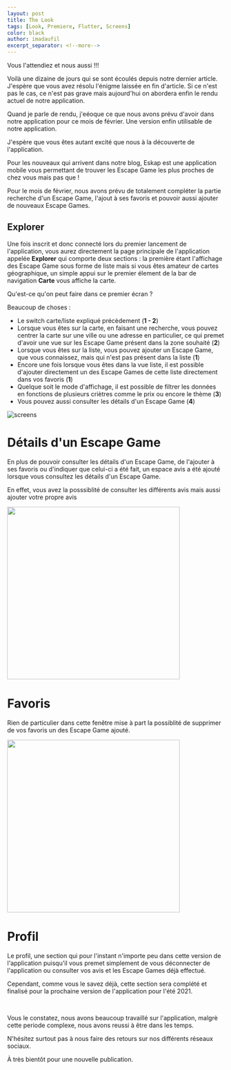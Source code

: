```yaml
---
layout: post
title: The Look
tags: [Look, Premiere, Flutter, Screens]
color: black
author: imadaufil
excerpt_separator: <!--more-->
---
```


Vous l'attendiez et nous aussi !!! 

<!--more-->

Voilà une dizaine de jours qui se sont écoulés depuis notre dernier article. J'espère que vous avez résolu l'énigme laissée en fin d'article. Si ce n'est pas le cas, ce n'est pas grave mais aujourd'hui on abordera enfin le rendu actuel de notre application.

Quand je parle de rendu, j'eéoque ce que nous avons prévu d'avoir dans notre application pour ce mois de février. Une version enfin utilisable de notre application. 

J'espère que vous êtes autant excité que nous à la découverte de l'application.

Pour les nouveaux qui arrivent dans notre blog, Eskap est une application mobile vous permettant de trouver les Escape Game les plus proches de chez vous mais pas que ! 

Pour le mois de février, nous avons prévu de totalement compléter la partie recherche d'un Escape Game, l'ajout à ses favoris et pouvoir aussi ajouter de nouveaux Escape Games.


## Explorer

Une fois inscrit et donc connecté lors du premier lancement de l'application, vous aurez directement la page principale de l'application appelée **Explorer** qui comporte deux sections : la première étant l'affichage des Escape Game sous forme de liste mais si vous êtes amateur de cartes géographique, un simple appui sur le premier élement de la bar de navigation **Carte** vous affiche la carte.

Qu'est-ce qu'on peut faire dans ce premier écran ?

Beaucoup de choses : 

- Le switch carte/liste expliqué précèdement (**1 - 2**)
- Lorsque vous êtes sur la carte, en faisant une recherche, vous pouvez centrer la carte sur une ville ou une adresse en particulier, ce qui premet d'avoir une vue sur les Escape Game présent dans la zone souhaité (**2**)
- Lorsque vous êtes sur la liste, vous pouvez ajouter un Escape Game, que vous connaissez, mais qui n'est pas présent dans la liste (**1**)
- Encore une fois lorsque vous êtes dans la vue liste, il est possible d'ajouter directement un des Escape Games de cette liste directement dans vos favoris (**1**)
- Quelque soit le mode d'affichage, il est possible de filtrer les données en fonctions de plusieurs criètres comme le prix ou encore le thème (**3**)
- Vous pouvez aussi consulter les détails d'un Escape Game (**4**)


![screens](../../../assets/img/all_screen.png "Screens")

# Détails d'un Escape Game

En plus de pouvoir consulter les détails d'un Escape Game, de l'ajouter à ses favoris ou d'indiquer que celui-ci a été fait, un espace avis a été ajouté lorsque vous consultez les détails d'un Escape Game. 

En effet, vous avez la posssiblité de consulter les différents avis mais aussi ajouter votre propre avis

<img src="../../../assets/img/avis.png" height="400">

# Favoris

Rien de particulier dans cette fenêtre mise à part la possiblité de supprimer de vos favoris un des Escape Game ajouté.

<img src="../../../assets/img/fav.png" height="400">

# Profil

Le profil, une section qui pour l'instant n'importe peu dans cette version de l'application puisqu'il vous premet simplement de vous déconnecter de l'application ou consulter vos avis et les Escape Games déjà effectué.

Cependant, comme vous le savez déjà, cette section sera complété et finalisé pour la prochaine version de l'application pour l'été 2021.

<br>

Vous le constatez, nous avons beaucoup travaillé sur l'application, malgrè cette periode complexe, nous avons reussi à être dans les temps.

N'hésitez surtout pas à nous faire des retours sur nos différents réseaux sociaux. 

À très bientôt pour une nouvelle publication.

